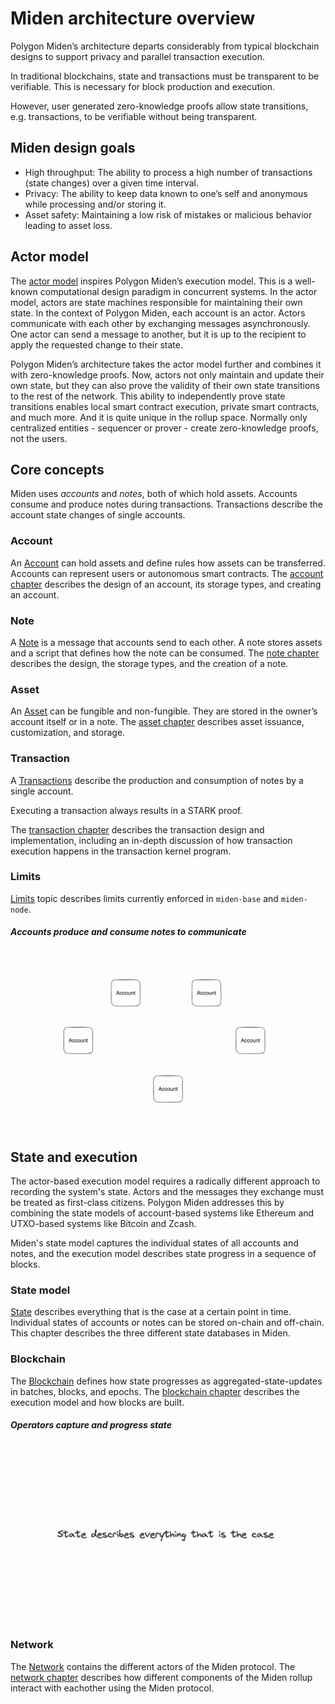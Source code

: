 # Miden architecture overview

Polygon Miden’s architecture departs considerably from typical blockchain designs to support privacy and parallel transaction execution.

In traditional blockchains, state and transactions must be transparent to be verifiable. This is necessary for block production and execution.

However, user generated zero-knowledge proofs allow state transitions, e.g. transactions, to be verifiable without being transparent.

## Miden design goals

* High throughput: The ability to process a high number of transactions (state changes) over a given time interval.
* Privacy: The ability to keep data known to one’s self and anonymous while processing and/or storing it.
* Asset safety: Maintaining a low risk of mistakes or malicious behavior leading to asset loss.

## Actor model

The [actor model](https://en.wikipedia.org/wiki/Actor_model) inspires Polygon Miden’s execution model. This is a well-known computational design paradigm in concurrent systems. In the actor model, actors are state machines responsible for maintaining their own state. In the context of Polygon Miden, each account is an actor. Actors communicate with each other by exchanging messages asynchronously. One actor can send a message to another, but it is up to the recipient to apply the requested change to their state.

Polygon Miden’s architecture takes the actor model further and combines it with zero-knowledge proofs. Now, actors not only maintain and update their own state, but they can also prove the validity of their own state transitions to the rest of the network. This ability to independently prove state transitions enables local smart contract execution, private smart contracts, and much more. And it is quite unique in the rollup space. Normally only centralized entities - sequencer or prover - create zero-knowledge proofs, not the users.

## Core concepts

Miden uses _accounts_ and _notes_, both of which hold assets. Accounts consume and produce notes during transactions. Transactions describe the account state changes of single accounts.

### Account

An [Account](account.md) can hold assets and define rules how assets can be transferred. Accounts can represent users or autonomous smart contracts. The [account chapter](account.md) describes the design of an account, its storage types, and creating an account.

### Note

A [Note](note.md) is a message that accounts send to each other. A note stores assets and a script that defines how the note can be consumed. The [note chapter](note.md) describes the design, the storage types, and the creation of a note.

### Asset

An [Asset](asset.md) can be fungible and non-fungible. They are stored in the owner’s account itself or in a note. The [asset chapter](asset.md) describes asset issuance, customization, and storage.

### Transaction

A [Transactions](transaction.md) describe the production and consumption of notes by a single account. 

Executing a transaction always results in a STARK proof. 

The [transaction chapter](transaction.md) describes the transaction design and implementation, including an in-depth discussion of how transaction execution happens in the transaction kernel program.

### Limits

[Limits](limits.md) topic describes limits currently enforced in `miden-base` and `miden-node`. 

##### Accounts produce and consume notes to communicate

![Architecture core concepts](img/miden-architecture-core-concepts.gif)

## State and execution

The actor-based execution model requires a radically different approach to recording the system's state. Actors and the messages they exchange must be treated as first-class citizens. Polygon Miden addresses this by combining the state models of account-based systems like Ethereum and UTXO-based systems like Bitcoin and Zcash.

Miden's state model captures the individual states of all accounts and notes, and the execution model describes state progress in a sequence of blocks.

### State model

[State](state.md) describes everything that is the case at a certain point in time. Individual states of accounts or notes can be stored on-chain and off-chain. This chapter describes the three different state databases in Miden.

### Blockchain

The [Blockchain](blockchain.md) defines how state progresses as aggregated-state-updates in batches, blocks, and epochs. The [blockchain chapter](blockchain.md) describes the execution model and how blocks are built.

##### Operators capture and progress state

![Architecture state process](img/miden-architecture-state-progress.gif)

### Network

The [Network](network.md) contains the different actors of the Miden protocol. The [network chapter](network.md) describes how different components of the Miden rollup interact with eachother using the Miden protocol.
